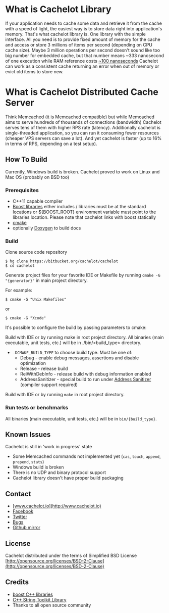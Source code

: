 # What is Cachelot Library #
If your application needs to cache some data and retrieve it from the cache with a speed of light, the easiest way is to store data right into application's memory. That's what cachelot library is. One library with the simple interface. All you need is to provide fixed amount of memory for the cache and access or store 3 millions of items per second (depending on CPU cache size). Maybe 3 million operations per second doesn't sound like too big number for embedded cache, but that number means ~333 nanosecond of one execution while RAM reference costs [~100 nanoseconds](http://www.eecs.berkeley.edu/~rcs/research/interactive_latency.html)
Cachelot can work as a consistent cache returning an error when out of memory or evict old items to store new.

# What is Cachelot Distributed Cache Server #
Think Memcached (it is Memcached compatible) but while Memcached aims to serve hundreds of thousands of connections (bandwidth) Cachelot serves tens of them with higher RPS rate (latency). Additionally cachelot is single-threaded application, so you can run it consuming fewer resources (cheaper VPS servers can save a lot). 
And yet cachelot is faster (up to 16% in terms of RPS, depending on a test setup).


## How To Build ##
Currently, Windows build is broken. Cachelot proved to work on Linux and Mac OS (probably on BSD too)

### Prerequisites ###

 * C++11 capable compiler
 * [Boost libraries](http://boost.org/) either includes / libraries must be at the standard locations or ${BOOST_ROOT} environment variable must point to the libraries location. Please note that cachelot links with boost statically
 * [cmake](http://cmake.org/)
 * optionally [Doxygen](http://doxygen.org/) to build docs

### Build ###

Clone source code repository

    $ hg clone https://bitbucket.org/cachelot/cachelot
    $ cd cachelot

Generate project files for your favorite IDE or Makefile by running `cmake -G "{generator}"` in main project directory.

For example:

    $ cmake -G "Unix Makefiles"

or

    $ cmake -G "Xcode"

It's possible to configure the build by passing parameters to cmake:

Build with IDE or by running make in root project directory. All binaries (main executable, unit tests, etc.) will be in ./bin/<build_type> directory.


 * `-DCMAKE_BUILD_TYPE` to choose build type.
   Must be one of:
     - Debug - enable debug messages, assertions and disable optimization
     - Release - release build
     - RelWithDebInfo - release build with debug information enabled
     - AddressSanitizer - special build to run under [Address Sanitizer](https://code.google.com/p/address-sanitizer/) (compiler support required)

Build with IDE or by running `make` in root project directory.

### Run tests or benchmarks ###
All binaries (main executable, unit tests, etc.) will be in `bin/{build_type}`.


## Known Issues ##
 Cachelot is still in 'work in progress' state
 * Some Memcached commands not implemented yet (`cas`, `touch`, `append`, `prepend`, `stats`)
 * Windows build is broken
 * There is no UDP and binary protocol support
 * Cachelot library doesn't have proper build packaging

## Contact ##
 * [www.cachelot.io](http://www.cachelot.io)
 * [Facebook](https://www.facebook.com/cachelot.io)
 * [Twitter](https://twitter.com/cachelot_io)
 * [Bugs](http://dev.cachelot.io/cachelot/issues)
 * [Github mirror](http://github.com/cachelot)


## License ##
Cachelot distributed under the terms of Simplified BSD License<br/>
[http://opensource.org/licenses/BSD-2-Clause](http://opensource.org/licenses/BSD-2-Clause)

## Credits ##
 * [boost C++ libraries](http://www.boost.org)
 * [C++ String Toolkit Library](http://www.partow.net/programming/strtk/index.html)
 * Thanks to all open source community